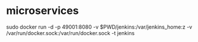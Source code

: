 # microservices
sudo docker run -d -p 49001:8080 -v $PWD/jenkins:/var/jenkins_home:z -v /var/run/docker.sock:/var/run/docker.sock -t jenkins

